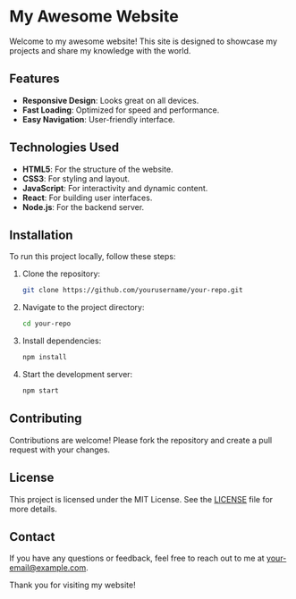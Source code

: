 # My Awesome Website

Welcome to my awesome website! This site is designed to showcase my projects and share my knowledge with the world.

## Features

- **Responsive Design**: Looks great on all devices.
- **Fast Loading**: Optimized for speed and performance.
- **Easy Navigation**: User-friendly interface.

## Technologies Used

- **HTML5**: For the structure of the website.
- **CSS3**: For styling and layout.
- **JavaScript**: For interactivity and dynamic content.
- **React**: For building user interfaces.
- **Node.js**: For the backend server.

## Installation

To run this project locally, follow these steps:

1. Clone the repository:
    ```sh
    git clone https://github.com/yourusername/your-repo.git
    ```
2. Navigate to the project directory:
    ```sh
    cd your-repo
    ```
3. Install dependencies:
    ```sh
    npm install
    ```
4. Start the development server:
    ```sh
    npm start
    ```

## Contributing

Contributions are welcome! Please fork the repository and create a pull request with your changes.

## License

This project is licensed under the MIT License. See the [LICENSE](LICENSE) file for more details.

## Contact

If you have any questions or feedback, feel free to reach out to me at [your-email@example.com](mailto:your-email@example.com).

Thank you for visiting my website!